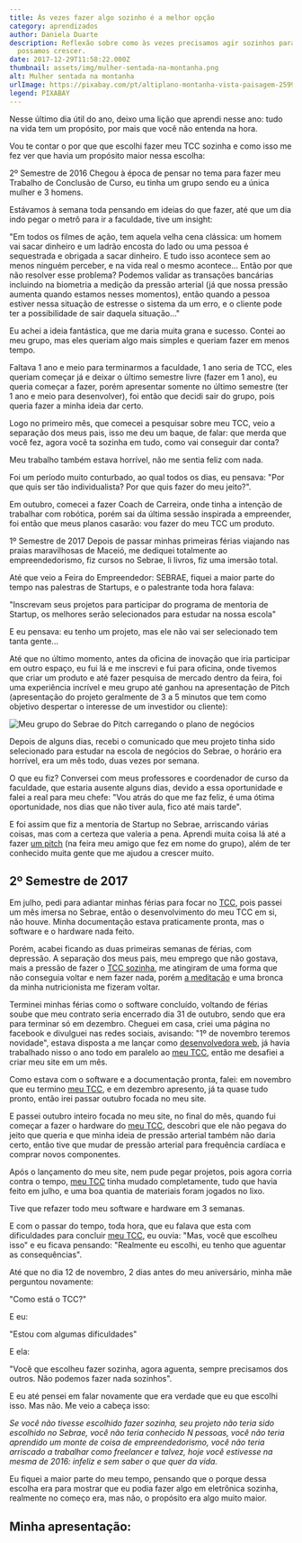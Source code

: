 ```yaml
---
title: Às vezes fazer algo sozinho é a melhor opção
category: aprendizados
author: Daniela Duarte
description: Reflexão sobre como às vezes precisamos agir sozinhos para que
  possamos crescer.
date: 2017-12-29T11:58:22.000Z
thumbnail: assets/img/mulher-sentada-na-montanha.png
alt: Mulher sentada na montanha
urlImage: https://pixabay.com/pt/altiplano-montanha-vista-paisagem-2599412/
legend: PIXABAY
---
```

Nesse último dia útil do ano, deixo uma lição que aprendi nesse ano: tudo na vida tem um propósito, por mais que você não entenda na hora.

Vou te contar o por que que escolhi fazer meu TCC sozinha e como isso me fez ver que havia um propósito maior nessa escolha:

2º Semestre de 2016
Chegou à época de pensar no tema para fazer meu Trabalho de Conclusão de Curso, eu tinha um grupo sendo eu a única mulher e 3 homens.

Estávamos à semana toda pensando em ideias do que fazer, até que um dia indo pegar o metrô para ir a faculdade, tive um insight:

"Em todos os filmes de ação, tem aquela velha cena clássica: um homem vai sacar dinheiro e um ladrão encosta do lado ou uma pessoa é sequestrada e obrigada a sacar dinheiro. E tudo isso acontece sem ao menos ninguém perceber, e na vida real o mesmo acontece... Então por que não resolver esse problema? Podemos validar as transações bancárias incluindo na biometria a medição da pressão arterial (já que nossa pressão aumenta quando estamos nesses momentos), então quando a pessoa estiver nessa situação de estresse o sistema da um erro, e o cliente pode ter a possibilidade de sair daquela situação..."

Eu achei a ideia fantástica, que me daria muita grana e sucesso. Contei ao meu grupo, mas eles queriam algo mais simples e queriam fazer em menos tempo.

Faltava 1 ano e meio para terminarmos a faculdade, 1 ano seria de TCC, eles queriam começar já e deixar o último semestre livre (fazer em 1 ano), eu queria começar a fazer, porém apresentar somente no último semestre (ter 1 ano e meio para desenvolver), foi então que decidi sair do grupo, pois queria fazer a minha ideia dar certo.

Logo no primeiro mês, que comecei a pesquisar sobre meu TCC, veio a separação dos meus pais, isso me deu um baque, de falar: que merda que você fez, agora você ta sozinha em tudo, como vai conseguir dar conta?

Meu trabalho também estava horrível, não me sentia feliz com nada.

Foi um período muito conturbado, ao qual todos os dias, eu pensava: "Por que quis ser tão individualista? Por que quis fazer do meu jeito?".

Em outubro, comecei a fazer Coach de Carreira, onde tinha a intenção de trabalhar com robótica, porém sai da última sessão inspirada a empreender, foi então que meus planos casarão: vou fazer do meu TCC um produto.

1º Semestre de 2017
Depois de passar minhas primeiras férias viajando nas praias maravilhosas de Maceió, me dediquei totalmente ao empreendedorismo, fiz cursos no Sebrae, li livros, fiz uma imersão total.

Até que veio a Feira do Empreendedor: SEBRAE, fiquei a maior parte do tempo nas palestras de Startups, e o palestrante toda hora falava:

"Inscrevam seus projetos para participar do programa de mentoria de Startup, os melhores serão selecionados para estudar na nossa escola"

E eu pensava: eu tenho um projeto, mas ele não vai ser selecionado tem tanta gente...

Até que no último momento, antes da oficina de inovação que iria participar em outro espaço, eu fui lá e me inscrevi e fui para oficina, onde tivemos que criar um produto e até fazer pesquisa de mercado dentro da feira, foi uma experiência incrível e meu grupo até ganhou na apresentação de Pitch (apresentação do projeto geralmente de 3 a 5 minutos que tem como objetivo despertar o interesse de um investidor ou cliente):

![Meu grupo do Sebrae do Pitch carregando o plano de negócios](assets/img/meu-grupo-no-pitch.png)

<!--StartFragment-->

Depois de alguns dias, recebi o comunicado que meu projeto tinha sido selecionado para estudar na escola de negócios do Sebrae, o horário era horrível, era um mês todo, duas vezes por semana.

O que eu fiz? Conversei com meus professores e coordenador de curso da faculdade, que estaria ausente alguns dias, devido a essa oportunidade e falei a real para meu chefe: "Vou atrás do que me faz feliz, é uma ótima oportunidade, nos dias que não tiver aula, fico até mais tarde".

E foi assim que fiz a mentoria de Startup no Sebrae, arriscando várias coisas, mas com a certeza que valeria a pena. Aprendi muita coisa lá até a fazer [um pitch](https://www.youtube.com/watch?v=2OGWUb0Bfi8) (na feira meu amigo que fez em nome do grupo), além de ter conhecido muita gente que me ajudou a crescer muito.

## 2º Semestre de 2017

Em julho, pedi para adiantar minhas férias para focar no [TCC](https://www.youtube.com/watch?v=12R6w5bGu70&index=1&list=PLte-mbSlVBx9c_GgI7fwOdof1NxjRTsF1), pois passei um mês imersa no Sebrae, então o desenvolvimento do meu TCC em si, não houve. Minha documentação estava praticamente pronta, mas o software e o hardware nada feito.

Porém, acabei ficando as duas primeiras semanas de férias, com depressão. A separação dos meus pais, meu emprego que não gostava, mais a pressão de fazer o [TCC sozinha](https://www.youtube.com/watch?v=12R6w5bGu70&index=1&list=PLte-mbSlVBx9c_GgI7fwOdof1NxjRTsF1), me atingiram de uma forma que não conseguia voltar e nem fazer nada, porém [a meditação](https://www.amazon.com.br/gp/product/8543103215/ref=as_li_tl?ie=UTF8&tag=danieladuarte-20&camp=1789&creative=9325&linkCode=as2&creativeASIN=8543103215&linkId=7d9639259155687fc1e18ddfc09df6e0) e uma bronca da minha nutricionista me fizeram voltar.

Terminei minhas férias como o software concluído, voltando de férias soube que meu contrato seria encerrado dia 31 de outubro, sendo que era para terminar só em dezembro. Cheguei em casa, criei uma página no facebook e divulguei nas redes sociais, avisando: "1º de novembro teremos novidade", estava disposta a me lançar como [desenvolvedora web](http://danieladuarte.com.br/sobremim.html), já havia trabalhado nisso o ano todo em paralelo ao [meu TCC](https://www.youtube.com/watch?v=12R6w5bGu70&index=1&list=PLte-mbSlVBx9c_GgI7fwOdof1NxjRTsF1), então me desafiei a criar meu site em um mês.

Como estava com o software e a documentação pronta, falei: em novembro que eu termino [meu TCC](https://www.youtube.com/watch?v=12R6w5bGu70&index=1&list=PLte-mbSlVBx9c_GgI7fwOdof1NxjRTsF1), e em dezembro apresento, já ta quase tudo pronto, então irei passar outubro focada no meu site.

E passei outubro inteiro focada no meu site, no final do mês, quando fui começar a fazer o hardware do [meu TCC](https://www.youtube.com/watch?v=12R6w5bGu70&index=1&list=PLte-mbSlVBx9c_GgI7fwOdof1NxjRTsF1), descobri que ele não pegava do jeito que queria e que minha ideia de pressão arterial também não daria certo, então tive que mudar de pressão arterial para frequência cardíaca e comprar novos componentes.

Após o lançamento do meu site, nem pude pegar projetos, pois agora corria contra o tempo, [meu TCC](https://www.youtube.com/watch?v=12R6w5bGu70&index=1&list=PLte-mbSlVBx9c_GgI7fwOdof1NxjRTsF1) tinha mudado completamente, tudo que havia feito em julho, e uma boa quantia de materiais foram jogados no lixo.

Tive que refazer todo meu software e hardware em 3 semanas.

E com o passar do tempo, toda hora, que eu falava que esta com dificuldades para concluir [meu TCC](https://www.youtube.com/watch?v=12R6w5bGu70&index=1&list=PLte-mbSlVBx9c_GgI7fwOdof1NxjRTsF1), eu ouvia: "Mas, você que escolheu isso" e eu ficava pensando: "Realmente eu escolhi, eu tenho que aguentar as consequências".

Até que no dia 12 de novembro, 2 dias antes do meu aniversário, minha mãe perguntou novamente:

"Como está o TCC?"

E eu:

"Estou com algumas dificuldades"

E ela:

"Você que escolheu fazer sozinha, agora aguenta, sempre precisamos dos outros. Não podemos fazer nada sozinhos".

E eu até pensei em falar novamente que era verdade que eu que escolhi isso. Mas não. Me veio a cabeça isso:

*Se você não tivesse escolhido fazer sozinha, seu projeto não teria sido escolhido no Sebrae, você não teria conhecido N pessoas, você não teria aprendido um monte de coisa de empreendedorismo, você não teria arriscado a trabalhar como freelancer e talvez, hoje você estivesse na mesma de 2016: infeliz e sem saber o que quer da vida.*

Eu fiquei a maior parte do meu tempo, pensando que o porque dessa escolha era para mostrar que eu podia fazer algo em eletrônica sozinha, realmente no começo era, mas não, o propósito era algo muito maior.

## Minha apresentação:

<!--EndFragment-->